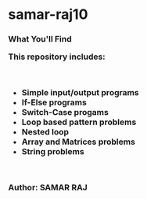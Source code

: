 # samar-raj10
<h3>What You'll Find
<p>This repository includes:</p>
<br>
<ul>
<li>Simple input/output programs
<li>If-Else programs
<li>Switch-Case progams
<li>Loop based pattern problems
<li>Nested loop 
<li>Array and Matrices problems
<li>String problems
</ul>
<br>
<p>Author: SAMAR RAJ</p>
